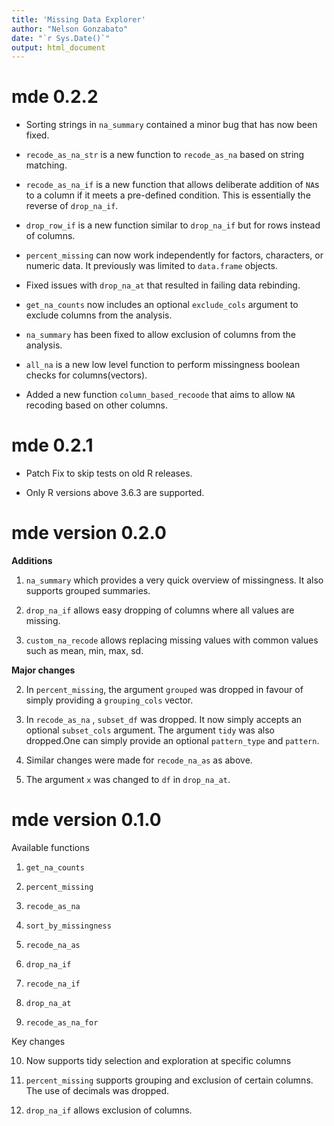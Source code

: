 ```yaml
---
title: 'Missing Data Explorer'
author: "Nelson Gonzabato"
date: "`r Sys.Date()`"
output: html_document
---
```


# mde 0.2.2

* Sorting strings in `na_summary` contained a minor bug that has now been fixed. 

* `recode_as_na_str` is a new function to `recode_as_na` based on string matching. 

* `recode_as_na_if` is a new function that allows deliberate addition of `NA`s to a column if it meets a pre-defined condition. This is essentially the reverse of `drop_na_if`. 

* `drop_row_if` is a new function similar to `drop_na_if` but for rows instead of columns. 

* `percent_missing` can now work independently for factors, characters, or numeric data. It previously was limited to `data.frame` objects. 

* Fixed issues with `drop_na_at` that resulted in failing data rebinding. 

* `get_na_counts` now includes an optional `exclude_cols` argument to exclude columns from the analysis. 


* `na_summary` has been fixed to allow exclusion of columns from the analysis.

* `all_na` is a new low level function to perform missingness boolean checks for columns(vectors). 

* Added a new function `column_based_recoode` that aims to allow `NA` recoding based on other columns. 

# mde 0.2.1

* Patch Fix to skip tests on old R releases.

* Only R versions above 3.6.3 are supported. 

# mde version 0.2.0

**Additions**

1. `na_summary` which provides a very quick overview of missingness. It also supports grouped summaries. 

2. `drop_na_if` allows easy dropping of columns where all values are missing.

3. `custom_na_recode` allows replacing missing values with common values such as mean, min, max, sd. 

**Major changes**

2. In `percent_missing`, the argument `grouped` was dropped in favour of simply providing a `grouping_cols` vector.

3. In `recode_as_na` , `subset_df` was dropped. It now simply accepts an optional `subset_cols` argument. The argument `tidy` was also dropped.One can simply provide an optional `pattern_type` and `pattern`.

4. Similar changes were made for `recode_na_as` as above.

5. The argument `x` was changed to `df` in `drop_na_at`. 





# mde version 0.1.0


Available functions

1. `get_na_counts`

2. `percent_missing`

3. `recode_as_na`

4. `sort_by_missingness`

5. `recode_na_as`

6. `drop_na_if`

7. `recode_na_if`

8. `drop_na_at`

9. `recode_as_na_for`

Key changes

10. Now supports tidy selection and exploration at specific columns

11. `percent_missing` supports grouping and exclusion of certain columns. The use of decimals was dropped. 

12. `drop_na_if` allows exclusion of columns. 

